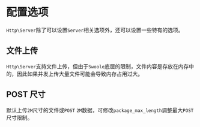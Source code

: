 # 配置选项

 `Http\Server`除了可以设置`Server`相关选项外，还可以设置一些特有的选项。


文件上传
-----
`Http\Server`支持文件上传，但由于`Swoole`底层的限制，文件内容是存放在内存中的，因此如果并发上传大量文件可能会导致内存占用过大。


POST 尺寸
----
默认上传`2M`尺寸的文件或`POST` `2M`数据，可修改`package_max_length`调整最大`POST`尺寸限制。